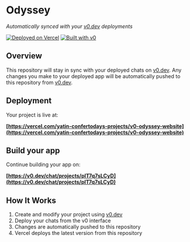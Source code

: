 # Odyssey

*Automatically synced with your [v0.dev](https://v0.dev) deployments*

[![Deployed on Vercel](https://img.shields.io/badge/Deployed%20on-Vercel-black?style=for-the-badge&logo=vercel)](https://vercel.com/yatin-confertodays-projects/v0-odyssey-website)
[![Built with v0](https://img.shields.io/badge/Built%20with-v0.dev-black?style=for-the-badge)](https://v0.dev/chat/projects/plT7q7sLCyD)

## Overview

This repository will stay in sync with your deployed chats on [v0.dev](https://v0.dev).
Any changes you make to your deployed app will be automatically pushed to this repository from [v0.dev](https://v0.dev).

## Deployment

Your project is live at:

**[https://vercel.com/yatin-confertodays-projects/v0-odyssey-website](https://vercel.com/yatin-confertodays-projects/v0-odyssey-website)**

## Build your app

Continue building your app on:

**[https://v0.dev/chat/projects/plT7q7sLCyD](https://v0.dev/chat/projects/plT7q7sLCyD)**

## How It Works

1. Create and modify your project using [v0.dev](https://v0.dev)
2. Deploy your chats from the v0 interface
3. Changes are automatically pushed to this repository
4. Vercel deploys the latest version from this repository